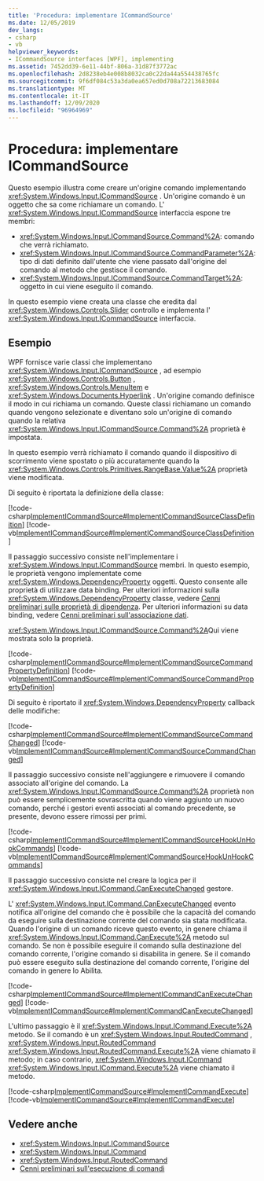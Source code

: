 ```yaml
---
title: 'Procedura: implementare ICommandSource'
ms.date: 12/05/2019
dev_langs:
- csharp
- vb
helpviewer_keywords:
- ICommandSource interfaces [WPF], implementing
ms.assetid: 7452dd39-6e11-44bf-806a-31d87f3772ac
ms.openlocfilehash: 2d8238eb4e008b8032ca0c22da44a554438765fc
ms.sourcegitcommit: 9f6df084c53a3da0ea657ed0d708a72213683084
ms.translationtype: MT
ms.contentlocale: it-IT
ms.lasthandoff: 12/09/2020
ms.locfileid: "96964969"
---
```

# <a name="how-to-implement-icommandsource"></a>Procedura: implementare ICommandSource

Questo esempio illustra come creare un'origine comando implementando <xref:System.Windows.Input.ICommandSource> . Un'origine comando è un oggetto che sa come richiamare un comando. L' <xref:System.Windows.Input.ICommandSource> interfaccia espone tre membri:

- <xref:System.Windows.Input.ICommandSource.Command%2A>: comando che verrà richiamato.
- <xref:System.Windows.Input.ICommandSource.CommandParameter%2A>: tipo di dati definito dall'utente che viene passato dall'origine del comando al metodo che gestisce il comando.
- <xref:System.Windows.Input.ICommandSource.CommandTarget%2A>: oggetto in cui viene eseguito il comando.

In questo esempio viene creata una classe che eredita dal <xref:System.Windows.Controls.Slider> controllo e implementa l'  <xref:System.Windows.Input.ICommandSource> interfaccia.
  
## <a name="example"></a>Esempio

WPF fornisce varie classi che implementano <xref:System.Windows.Input.ICommandSource> , ad esempio <xref:System.Windows.Controls.Button> , <xref:System.Windows.Controls.MenuItem> e <xref:System.Windows.Documents.Hyperlink> . Un'origine comando definisce il modo in cui richiama un comando. Queste classi richiamano un comando quando vengono selezionate e diventano solo un'origine di comando quando la relativa <xref:System.Windows.Input.ICommandSource.Command%2A> proprietà è impostata.

In questo esempio verrà richiamato il comando quando il dispositivo di scorrimento viene spostato o più accuratamente quando la <xref:System.Windows.Controls.Primitives.RangeBase.Value%2A> proprietà viene modificata.

Di seguito è riportata la definizione della classe:

[!code-csharp[ImplementICommandSource#ImplementICommandSourceClassDefinition](~/samples/snippets/csharp/VS_Snippets_Wpf/ImplementICommandSource/CSharp/CommandSlider.cs#implementicommandsourceclassdefinition)]
[!code-vb[ImplementICommandSource#ImplementICommandSourceClassDefinition](~/samples/snippets/visualbasic/VS_Snippets_Wpf/ImplementICommandSource/visualbasic/commandslider.vb#implementicommandsourceclassdefinition)]

Il passaggio successivo consiste nell'implementare i <xref:System.Windows.Input.ICommandSource> membri. In questo esempio, le proprietà vengono implementate come <xref:System.Windows.DependencyProperty> oggetti. Questo consente alle proprietà di utilizzare data binding. Per ulteriori informazioni sulla <xref:System.Windows.DependencyProperty> classe, vedere [Cenni preliminari sulle proprietà di dipendenza](dependency-properties-overview.md). Per ulteriori informazioni su data binding, vedere [Cenni preliminari sull'associazione dati](/dotnet/desktop-wpf/data/data-binding-overview).

<xref:System.Windows.Input.ICommandSource.Command%2A>Qui viene mostrata solo la proprietà.

[!code-csharp[ImplementICommandSource#ImplementICommandSourceCommandPropertyDefinition](~/samples/snippets/csharp/VS_Snippets_Wpf/ImplementICommandSource/CSharp/CommandSlider.cs#implementicommandsourcecommandpropertydefinition)]
[!code-vb[ImplementICommandSource#ImplementICommandSourceCommandPropertyDefinition](~/samples/snippets/visualbasic/VS_Snippets_Wpf/ImplementICommandSource/visualbasic/commandslider.vb#implementicommandsourcecommandpropertydefinition)]  
  
Di seguito è riportato il <xref:System.Windows.DependencyProperty> callback delle modifiche:

[!code-csharp[ImplementICommandSource#ImplementICommandSourceCommandChanged](~/samples/snippets/csharp/VS_Snippets_Wpf/ImplementICommandSource/CSharp/CommandSlider.cs#implementicommandsourcecommandchanged)]
[!code-vb[ImplementICommandSource#ImplementICommandSourceCommandChanged](~/samples/snippets/visualbasic/VS_Snippets_Wpf/ImplementICommandSource/visualbasic/commandslider.vb#implementicommandsourcecommandchanged)]

Il passaggio successivo consiste nell'aggiungere e rimuovere il comando associato all'origine del comando. La <xref:System.Windows.Input.ICommandSource.Command%2A> proprietà non può essere semplicemente sovrascritta quando viene aggiunto un nuovo comando, perché i gestori eventi associati al comando precedente, se presente, devono essere rimossi per primi.

[!code-csharp[ImplementICommandSource#ImplementICommandSourceHookUnHookCommands](~/samples/snippets/csharp/VS_Snippets_Wpf/ImplementICommandSource/CSharp/CommandSlider.cs#implementicommandsourcehookunhookcommands)]
[!code-vb[ImplementICommandSource#ImplementICommandSourceHookUnHookCommands](~/samples/snippets/visualbasic/VS_Snippets_Wpf/ImplementICommandSource/visualbasic/commandslider.vb#implementicommandsourcehookunhookcommands)]

Il passaggio successivo consiste nel creare la logica per il <xref:System.Windows.Input.ICommand.CanExecuteChanged> gestore.

L' <xref:System.Windows.Input.ICommand.CanExecuteChanged> evento notifica all'origine del comando che è possibile che la capacità del comando da eseguire sulla destinazione corrente del comando sia stata modificata. Quando l'origine di un comando riceve questo evento, in genere chiama il <xref:System.Windows.Input.ICommand.CanExecute%2A> metodo sul comando. Se non è possibile eseguire il comando sulla destinazione del comando corrente, l'origine comando si disabilita in genere. Se il comando può essere eseguito sulla destinazione del comando corrente, l'origine del comando in genere lo Abilita.

[!code-csharp[ImplementICommandSource#ImplementICommandCanExecuteChanged](~/samples/snippets/csharp/VS_Snippets_Wpf/ImplementICommandSource/CSharp/CommandSlider.cs#implementicommandcanexecutechanged)]
[!code-vb[ImplementICommandSource#ImplementICommandCanExecuteChanged](~/samples/snippets/visualbasic/VS_Snippets_Wpf/ImplementICommandSource/visualbasic/commandslider.vb#implementicommandcanexecutechanged)]

L'ultimo passaggio è il <xref:System.Windows.Input.ICommand.Execute%2A> metodo. Se il comando è un <xref:System.Windows.Input.RoutedCommand> , <xref:System.Windows.Input.RoutedCommand> <xref:System.Windows.Input.RoutedCommand.Execute%2A> viene chiamato il metodo; in caso contrario, <xref:System.Windows.Input.ICommand> <xref:System.Windows.Input.ICommand.Execute%2A> viene chiamato il metodo.

[!code-csharp[ImplementICommandSource#ImplementICommandExecute](~/samples/snippets/csharp/VS_Snippets_Wpf/ImplementICommandSource/CSharp/CommandSlider.cs#implementicommandexecute)]
[!code-vb[ImplementICommandSource#ImplementICommandExecute](~/samples/snippets/visualbasic/VS_Snippets_Wpf/ImplementICommandSource/visualbasic/commandslider.vb#implementicommandexecute)]

## <a name="see-also"></a>Vedere anche

- <xref:System.Windows.Input.ICommandSource>
- <xref:System.Windows.Input.ICommand>
- <xref:System.Windows.Input.RoutedCommand>
- [Cenni preliminari sull'esecuzione di comandi](commanding-overview.md)
